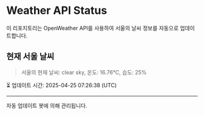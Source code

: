 
# Weather API Status

이 리포지토리는 OpenWeather API를 사용하여 서울의 날씨 정보를 자동으로 업데이트합니다.

## 현재 서울 날씨
> 서울의 현재 날씨: clear sky, 온도: 16.76°C, 습도: 25%

⏳ 업데이트 시간: 2025-04-25 07:26:38 (UTC)

---
자동 업데이트 봇에 의해 관리됩니다.
